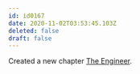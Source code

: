 ```yaml
---
id: id0167
date: 2020-11-02T03:53:45.103Z
deleted: false
draft: false
---
```


Created a new chapter [The Engineer][1].

[1]: the-engineer.html
